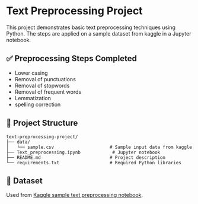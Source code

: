 # Text Preprocessing Project

This project demonstrates basic text preprocessing techniques using Python. The steps are applied on a sample dataset from kaggle in a Jupyter notebook.

## ✅ Preprocessing Steps Completed
- Lower casing
- Removal of punctuations
- Removal of stopwords
- Removal of frequent words
- Lemmatization
- spelling correction

## 📂 Project Structure
```
text-preprocessing-project/
├── data/
│   └── sample.csv                     # Sample input data from kaggle
├── Text_preprocessing.ipynb            # Jupyter notebook
├── README.md                          # Project description
└── requirements.txt                   # Required Python libraries
```

## 🔗 Dataset

Used from [Kaggle sample text preprocessing notebook](https://www.kaggle.com/code/sudalairajkumar/getting-started-with-text-preprocessing).
